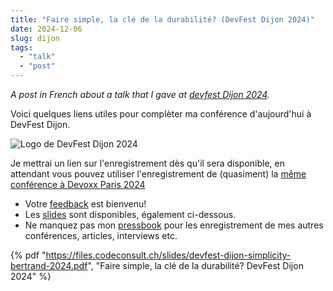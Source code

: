 ```yaml
---
title: "Faire simple, la clé de la durabilité? (DevFest Dijon 2024)"
date: 2024-12-06
slug: dijon
tags: 
  - "talk"
  - "post"
---
```


_A post in French about a talk that I gave at 
[devfest Dijon 2024](https://devfest.developers-group-dijon.fr/)._

<!-- excerpt -->

Voici quelques liens utiles pour complèter ma
conférence d'aujourd'hui à DevFest Dijon.

![Logo de DevFest Dijon 2024](/assets/images/devfest-dijon-2024.webp)

Je mettrai un lien sur l'enregistrement dès qu'il sera
disponible, en attendant vous pouvez utiliser l'enregistrement
de (quasiment) la 
[même conférence à Devoxx Paris 2024](https://www.youtube.com/watch?v=VPV9tMHaaFE)

- Votre [feedback](https://openfeedback.io/devfest-dijon-2024/2024-12-06/3rb92EY4gWzUQwDK3FlS) est bienvenu!
- Les [slides](https://files.codeconsult.ch/slides/devfest-dijon-simplicity-bertrand-2024.pdf) sont disponibles, également ci-dessous.
- Ne manquez pas mon [pressbook](/pressbook) pour les enregistrement de mes autres conférences, articles, interviews etc.

{% pdf
"https://files.codeconsult.ch/slides/devfest-dijon-simplicity-bertrand-2024.pdf",
"Faire simple, la clé de la durabilité? DevFest Dijon 2024"
%}


